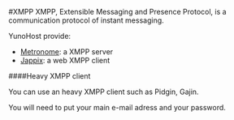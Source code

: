 #XMPP
XMPP, Extensible Messaging and Presence Protocol, is a communication protocol of instant messaging.

YunoHost provide:
* [Metronome](http://www.lightwitch.org/metronome): a XMPP server
* [Jappix](/apps): a web XMPP client

####Heavy XMPP client

You can use an heavy XMPP client such as Pidgin, Gajin.

You will need to put your main e-mail adress and your password.